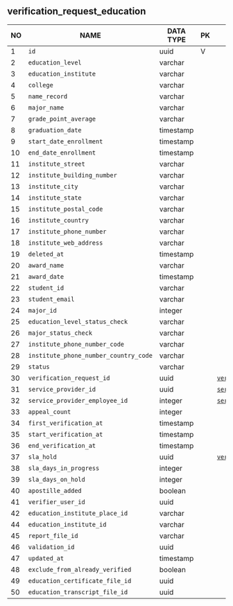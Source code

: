 
verification_request_education
----------------------------


NO | NAME | DATA TYPE | PK | FK | COMMENTS
---|------|-----------|----|----|-------------------
1|`id` | uuid | V |  | 
2|`education_level` | varchar |  |  | 
3|`education_institute` | varchar |  |  | 
4|`college` | varchar |  |  | 
5|`name_record` | varchar |  |  | 
6|`major_name` | varchar |  |  | 
7|`grade_point_average` | varchar |  |  | 
8|`graduation_date` | timestamp |  |  | 
9|`start_date_enrollment` | timestamp |  |  | 
10|`end_date_enrollment` | timestamp |  |  | 
11|`institute_street` | varchar |  |  | 
12|`institute_building_number` | varchar |  |  | 
13|`institute_city` | varchar |  |  | 
14|`institute_state` | varchar |  |  | 
15|`institute_postal_code` | varchar |  |  | 
16|`institute_country` | varchar |  |  | 
17|`institute_phone_number` | varchar |  |  | 
18|`institute_web_address` | varchar |  |  | 
19|`deleted_at` | timestamp |  |  | 
20|`award_name` | varchar |  |  | 
21|`award_date` | timestamp |  |  | 
22|`student_id` | varchar |  |  | 
23|`student_email` | varchar |  |  | 
24|`major_id` | integer |  |  | 
25|`education_level_status_check` | varchar |  |  | 
26|`major_status_check` | varchar |  |  | 
27|`institute_phone_number_code` | varchar |  |  | 
28|`institute_phone_number_country_code` | varchar |  |  | 
29|`status` | varchar |  |  | 
30|`verification_request_id` | uuid |  | [`verification_request`](verification_request.md) | 
31|`service_provider_id` | uuid |  | [`service_provider_company`](service_provider_company.md) | 
32|`service_provider_employee_id` | integer |  | [`service_provider_employee`](service_provider_employee.md) | 
33|`appeal_count` | integer |  |  | 
34|`first_verification_at` | timestamp |  |  | 
35|`start_verification_at` | timestamp |  |  | 
36|`end_verification_at` | timestamp |  |  | 
37|`sla_hold` | uuid |  | [`verification_request_sla_holds`](verification_request_sla_holds.md) | 
38|`sla_days_in_progress` | integer |  |  | 
39|`sla_days_on_hold` | integer |  |  | 
40|`apostille_added` | boolean |  |  | 
41|`verifier_user_id` | uuid |  |  | 
42|`education_institute_place_id` | varchar |  |  | 
44|`education_institute_id` | varchar |  |  | 
45|`report_file_id` | varchar |  |  | 
46|`validation_id` | uuid |  |  | 
47|`updated_at` | timestamp |  |  | 
48|`exclude_from_already_verified` | boolean |  |  | 
49|`education_certificate_file_id` | uuid |  |  | 
50|`education_transcript_file_id` | uuid |  |  | 
